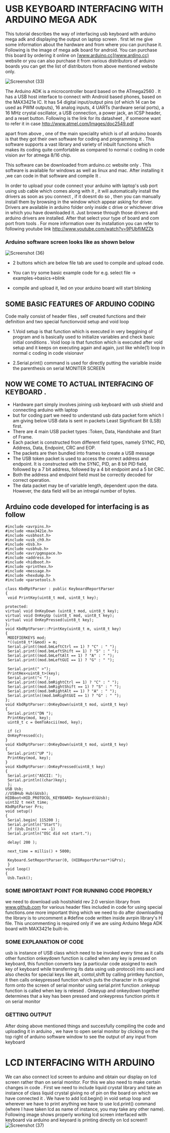 # USB KEYBOARD INTERFACING WITH ARDUINO MEGA ADK
This tutorial describes the way of interfacing usb keyboard with arduino mega adk and displaying the
output on laptop screen .
first let me give some information about the hardware and from where you can purchase it.
Following is the image of mega adk board for android. You can purchase this board by ordering it
online on [www.arduino.cc](www.ardino.cc) website or you can also purchase it from various distributors of arduino
boards you can get the list of distributors from above mentioned website only.

![Screenshot (33)](https://user-images.githubusercontent.com/64007722/79746514-bad97c80-8327-11ea-9328-f21015c3ef74.png)


The Arduino ADK is a microcontroller board based on the ATmega2560 . It has a USB host interface to
connect with Android based phones, based on the MAX3421e IC. It has 54 digital input/output pins (of
which 14 can be used as PWM outputs), 16 analog inputs, 4 UARTs (hardware serial ports), a 16 MHz
crystal oscillator, a USB connection, a power jack, an ICSP header, and a reset button. Following is the
link for its datasheet , if someone want to refer it in case
http://www.atmel.com/Images/doc2549.pdf

apart from above , one of the main speciality which is of all arduino boards is that they got their own
software for coding and programming it . This software supports a vast library and variety of inbuilt
functions which makes its coding quite comfortable as compared to normal c coding in code vision avr
for atmega 8/16 chip.

This software can be downloaded from arduino.cc website only . This software is available for
windows as well as linux and mac. After installing it ,we can code in that software and compile It .

In order to upload your code connect your arduino with laptop's usb port using usb cable which comes 
along with it , it will automatically install the drivers as soon as you connect , if it doesnt do so , then
you can manually install them by browsing in the window which appear asking for driver. Drivers are
available in arduino folder only inside c drive or whichever drive in which you have downloaded it.
Just browse through those drivers and arduino drivers are installed. After that select your type of board
and com port from tools . For more information over its installation you can refer to following youtube link
http://www.youtube.com/watch?v=9PUbfliMZZk

### Arduino software screen looks like as shown below
![Screenshot (36)](https://user-images.githubusercontent.com/64007722/79746928-6d114400-8328-11ea-9f6e-570f57f64662.png)

- 2 buttons which are below file tab are used to compile and upload code.

- You can try some basic example code for e.g. select file → examples→basics→blink

- compile and upload it, led on your arduino board will start blinking

## SOME BASIC FEATURES OF ARDUINO CODING
Code maily consist of header files , self created functions and their definition and two special
functionvoid setup and void loop

- 1.Void setup is that function which is executed in very beggining of program and is basically used to
initialize variables and check basic initial conditions . Void loop is that function which is executed after
void setup and it keeps on executing again and again, just like while(1) loop in normal c coding in code
visionavr

- 2.Serial.print() command is used for directly putting the varialble inside the parenthesis on serial MONITER SCREEN
## NOW WE COME TO ACTUAL INTERFACING OF KEYBOARD . 
- Hardware part simply involves joining usb keyboard with usb shield and connecting arduino with
laptop
- but for coding part we need to understand usb data packet form which I am giving below
USB data is sent in packets Least Significant Bit (LSB) first.
- There are 4 main USB packet types :Token, Data, Handshake and Start of Frame.
- Each packet is constructed from different field types, namely SYNC, PID, Address, Data, Endpoint,
CRC and EOP.
- The packets are then bundled into frames to create a USB message
- The USB token packet is used to access the correct address and endpoint. It is constructed with the
SYNC, PID, an 8 bit PID field, followed by a 7 bit address, followed by a 4 bit endpoint and a 5 bit
CRC.
- Both the address and endpoint field must be correctly decoded for correct operation.
- The data packet may be of variable length, dependent upon the data. However, the data field will be an intregal number of bytes.
## Arduino code developed for interfacing is as follow
```arduino
#include <avrpins.h>
#include <max3421e.h>
#include <usbhost.h>
#include <usb_ch9.h>
#include <Usb.h>
#include <usbhub.h>
#include <avr/pgmspace.h>
#include <address.h>
#include <hidboot.h>
#include <printhex.h>
#include <message.h>
#include <hexdump.h>
#include <parsetools.h

class KbdRptParser : public KeyboardReportParser
{
 void PrintKey(uint8_t mod, uint8_t key);

protected:
virtual void OnKeyDown (uint8_t mod, uint8_t key);
virtual void OnKeyUp (uint8_t mod, uint8_t key);
virtual void OnKeyPressed(uint8_t key);
};
void KbdRptParser::PrintKey(uint8_t m, uint8_t key)
{
 MODIFIERKEYS mod;
 *((uint8_t*)&mod) = m;
 Serial.print((mod.bmLeftCtrl == 1) ? "C" : " ");
 Serial.print((mod.bmLeftShift == 1) ? "S" : " ");
 Serial.print((mod.bmLeftAlt == 1) ? "A" : " ");
 Serial.print((mod.bmLeftGUI == 1) ? "G" : " ");

 Serial.print(" >");
 PrintHex<uint8_t>(key);
 Serial.print("< ");
 Serial.print((mod.bmRightCtrl == 1) ? "C" : " ");
 Serial.print((mod.bmRightShift == 1) ? "S" : " ");
 Serial.print((mod.bmRightAlt == 1) ? "A" : " ");
 Serial.println((mod.bmRightGUI == 1) ? "G" : " ");
};
void KbdRptParser::OnKeyDown(uint8_t mod, uint8_t key)
{
 Serial.print("DN ");
 PrintKey(mod, key);
 uint8_t c = OemToAscii(mod, key);

 if (c)
 OnKeyPressed(c);
}
void KbdRptParser::OnKeyDown(uint8_t mod, uint8_t key)
{
 Serial.print("UP ");
 PrintKey(mod, key);
}
void KbdRptParser::OnKeyPressed(uint8_t key)
{
 Serial.print("ASCII: ");
 Serial.println((char)key);
 };
USB Usb;
//USBHub Hub(&Usb);
HIDBoot<HID_PROTOCOL_KEYBOARD> Keyboard(&Usb);
uint32_t next_time;
KbdRptParser Prs;
void setup()
{
 Serial.begin( 115200 );
 Serial.println("Start");
 if (Usb.Init() == -1)
 Serial.println("OSC did not start.");

 delay( 200 );

 next_time = millis() + 5000;

 Keyboard.SetReportParser(0, (HIDReportParser*)&Prs);
 }
void loop()
{
 Usb.Task();
```
### SOME IMPORTANT POINT FOR RUNNING CODE PROPERLY
we need to download usb hostshield rev 2.0 version library from www.github.com for various
header files included in code for using special functions.one more important thing which we need to do
after downloading the library is to uncomment a #define code written inside avrpin library's H
file.
This uncommenting is required only if we are using Arduino Mega ADK board with MAX3421e
built-in. 

### SOME EXPLANATION OF CODE
usb is instance of USB class which need to be invoked every time as it calls other function
onkeydown function is called when any key is pressed on keyboard, this function converts key (a
particular code assigned to each key of keyboard while transferring its data using usb protocol) into
ascii and also checks for special keys like alt, contol,shift by calling printkey function, it then calls
onkeypressed function which puts the character in its original form onto the screen of serial monitor 
using serial.print function .onkeyup function is called when key is relesed . Onkeyup and onkeydown
together determines that a key has been pressed and onkeypress function prints it on serial monitor

### GETTING OUTPUT 
After doing above mentioned things and succesfully compiling the code and uploading it in arduino ,
we have to open serial monitor by clicking on the top right of arduino software window to see the
output of any input from keyboard
# LCD INTERFACING WITH ARDUINO
We can also connect lcd screen to arduino and obtain our display on lcd screen rather than on serial
monitor.
For this we also need to make certain changes in code .
First we need to include liquid crystal library and take an instance of class liquid crystal giving no of
pin on the board on which we have connected it .
We have to add lcd.begin() in void setup loop and
wherever we have to print anything we have to use lcd.print() command (where I have taken lcd as
name of instance, you may take any other name). Following image shows properly working lcd screen
interfaced with keyboard via arduino and keyoard is printing directly on lcd screen!!
![Screenshot (37)](https://user-images.githubusercontent.com/64007722/79746748-1dcb1380-8328-11ea-9997-9222027a0c92.png)
